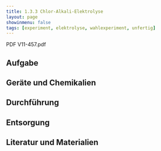 ```yaml
---
title: 1.3.3 Chlor-Alkali-Elektrolyse
layout: page
showinmenu: false
tags: [experiment, elektrolyse, wahlexperiment, unfertig]
---
```


PDF V11-457.pdf

## Aufgabe

## Geräte und Chemikalien

## Durchführung

## Entsorgung

## Literatur und Materialien
